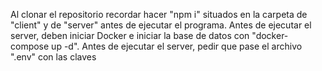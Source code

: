 Al clonar el repositorio recordar hacer "npm i" situados en la carpeta de "client" y de "server" antes de ejecutar el programa.
Antes de ejecutar el server, deben iniciar Docker e iniciar la base de datos con "docker-compose up -d".
Antes de ejecutar el server, pedir que pase el archivo ".env" con las claves
